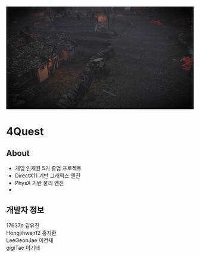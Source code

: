 ![Image.png](https://github.com/17637p/FourQuest/blob/main/image.png)

# 4Quest

## About
+ 게임 인재원 5기 졸업 프로젝트 
+ DirectX11 기반 그래픽스 엔진
+ PhysX 기반 물리 엔진
+ 

## 개발자 정보 
17637p 김유진  
Hongjihwan12 홍지환  
LeeGeonJae 이건재  
gigiTae 이기태




